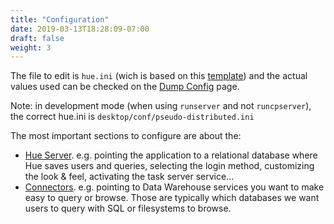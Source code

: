 ```yaml
---
title: "Configuration"
date: 2019-03-13T18:28:09-07:00
draft: false
weight: 3
---
```


The file to edit is `hue.ini` (wich is based on this [template](https://github.com/cloudera/hue/blob/master/desktop/conf.dist/hue.ini)) and the actual values used can be checked on the [Dump Config](/administrator/administration/operations/#configuration) page.

Note: in development mode (when using `runserver` and not `runcpserver`), the correct hue.ini is `desktop/conf/pseudo-distributed.ini`

The most important sections to configure are about the:

* [Hue Server](/administrator/configuration/server/). e.g. pointing the application to a relational database where Hue saves users and queries, selecting the login method, customizing the look & feel, activating the task server service...
* [Connectors](/administrator/configuration/connectors/). e.g. pointing to Data Warehouse services you want to make easy to query or browse. Those are typically which databases we want users to query with SQL or filesystems to browse.
